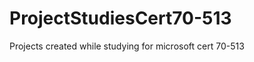 ProjectStudiesCert70-513
========================

Projects created while studying for microsoft cert 70-513
